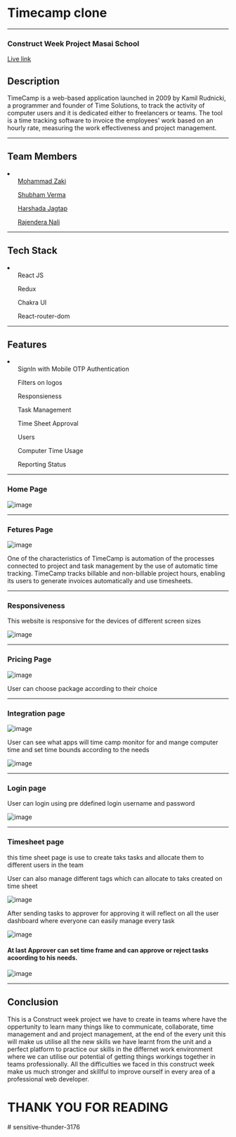 <h1>Timecamp clone</h1> 
<hr>
<h3>
Construct Week Project Masai School
</h3>
<a href="https://sensitive-thunder-3176.vercel.app/">Live link</a>

<h2>Description</h2>
<p>
TimeCamp is a web-based application launched in 2009 by Kamil Rudnicki, a programmer and founder of Time Solutions, to track the activity of computer users and it is dedicated either to freelancers or teams. The tool is a time tracking software to invoice the employees' work based on an hourly rate, measuring the work effectiveness and project management.
</p>
<hr/>
<h2>Team Members</h2>

<li>
<ul>
<a href="https://www.linkedin.com/in/mohammad-zaki-b48821158/">Mohammad Zaki</a>
</ul>
<ul>
<a href="https://www.linkedin.com/in/shubham-verma-78768a157/">Shubham Verma</a>
</ul>
<ul>
<a href="https://www.linkedin.com/in/harshada-jagtap-88334a192/">Harshada Jagtap</a>
</ul>
<ul>
<a href="https://www.linkedin.com/in/rajendra-nali-760762170/">Rajendera Nali</a>
</ul>
</li>

<hr/>
<h2>Tech Stack</h2>
<li>
<ul>React JS</ul>
<ul>Redux</ul>
<ul>Chakra UI</ul>
<ul>React-router-dom</ul>

<hr/>

<h2>Features</h2>
<li>
<ul>SignIn with Mobile OTP Authentication</ul>
<ul>Filters on logos</ul>
<ul>Responsieness</ul>
<ul>Task Management</ul>
<ul>Time Sheet Approval</ul>
<ul>Users</ul>
<ul>Computer Time Usage</ul>
<ul>Reporting Status</ul>

</li>

<hr/>
<h3>Home Page</h3>

![image](https://user-images.githubusercontent.com/94439105/187070549-994692ab-aa7e-4f4f-b608-9460b5a7add3.png)

<hr/>
<h3>
Fetures Page
</h3>

![image](https://user-images.githubusercontent.com/94439105/187070700-bd9a0328-1dd2-44f5-a53b-5e4e60df9506.png)

<p>
One of the characteristics of TimeCamp is automation of the processes connected to project and task management by the use of automatic time tracking. TimeCamp tracks billable and non-billable project hours, enabling its users to generate invoices automatically and use timesheets.
</p>

<hr/>
<h3>Responsiveness</h3>
<p>This website is responsive for the devices of different screen sizes</p>

![image](https://user-images.githubusercontent.com/94439105/187070740-86cff3a0-47be-476d-a1c1-ffb61758a5cc.png)

<hr/>
<h3>Pricing Page</h3> 

![image](https://user-images.githubusercontent.com/94439105/187070784-90b3f5ee-1f47-45ba-9f04-63209b0199a3.png)
<p>User can choose package according to their choice</p>

<hr/>
<h3>Integration page</h3>

![image](https://user-images.githubusercontent.com/94439105/187070847-ce94f36f-82dd-4432-a028-7d64feda482d.png)

<p>User can see what apps will time camp monitor for and mange computer time and set time bounds according to the needs</p>

![image](https://user-images.githubusercontent.com/94439105/187070873-dbf9bef6-3788-4da9-a5d3-673e9a470ad9.png)

<hr/>
<h3>Login page</h3>

<p>User can login using pre ddefined login username and password</p>

![image](https://user-images.githubusercontent.com/94439105/187070899-f646db73-11c8-4523-bc17-bb93c130047d.png)

<hr/>
<h3>Timesheet page</h3>
<p>
this time sheet page is use to create taks  tasks and allocate them to different users in the team
</p>

<p>User can also manage different tags which can allocate to taks created on time sheet</p>

![image](https://user-images.githubusercontent.com/94439105/187070939-1608866d-4b8b-49bd-80c0-560fb768e391.png)

<p>After sending tasks to approver for approving 
it will reflect on all the user dashboard where everyone can easily manage every task
</p>

![image](https://user-images.githubusercontent.com/94439105/187070946-282d833d-5995-4a94-aca3-06e0f80082bf.png)

<h4>At last Approver can set time frame and can approve or reject tasks acoording to his needs.</h4>

![image](https://user-images.githubusercontent.com/94439105/187070977-eea20e4e-0595-4ab0-a33b-8cb0336e1cd8.png)

<hr/>
<h2>Conclusion</h2>
<p>
This is a Construct week project we have to create in  teams where have the oppertunity to learn many things like to communicate, collaborate, time management and and project management, at the end of the every unit this will make us utilise all the new skills we have learnt from the unit and a perfect platform to practice our skills in the differnet work environment where we can utilise our potential of getting things workings together in teams professionally. All the difficulties we faced in this construct week make us much stronger and skillful to improve ourself in every area of a professional web developer.

</p>
<h1>THANK YOU FOR READING</h1>
# sensitive-thunder-3176
